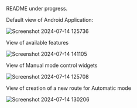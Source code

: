 README under progress.


Default view of Android Application:

![Screenshot 2024-07-14 125736](https://github.com/user-attachments/assets/dcc276bd-7df4-4a42-9f32-29d8aa732e27)

View of available features

![Screenshot 2024-07-14 141105](https://github.com/user-attachments/assets/fab1ee81-4edf-4554-9647-fbee8f659f35)


View of Manual mode control widgets

![Screenshot 2024-07-14 125708](https://github.com/user-attachments/assets/0a371c22-5e0a-46f4-b78f-a553587074d5)


View of creation of a new route for Automatic mode

![Screenshot 2024-07-14 130206](https://github.com/user-attachments/assets/db112e0d-7873-4267-8c2f-bd1d32843571)
